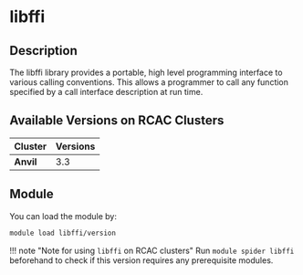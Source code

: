 # libffi

## Description
The libffi library provides a portable, high level programming interface to various calling conventions. This allows a programmer to call any function specified by a call interface description at run time.

## Available Versions on RCAC Clusters
|Cluster|Versions|
|---|---|
|**Anvil**|3.3|

## Module
You can load the module by:

```bash
module load libffi/version
```

!!! note "Note for using `libffi` on RCAC clusters"
    Run `module spider libffi` beforehand to check if this version requires any prerequisite modules.

